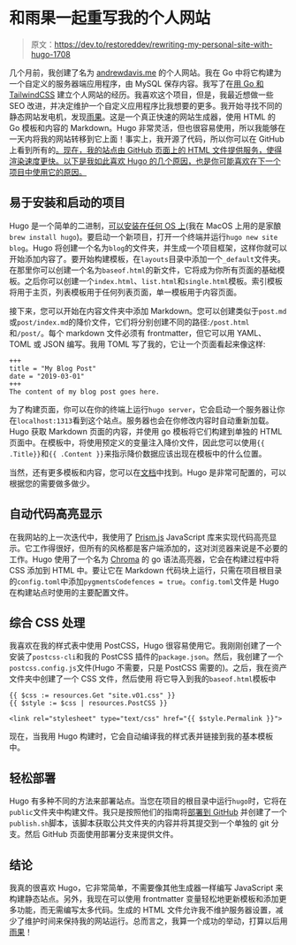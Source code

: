 # 和雨果一起重写我的个人网站

> 原文：<https://dev.to/restoreddev/rewriting-my-personal-site-with-hugo-1708>

几个月前，我创建了名为 [andrewdavis.me](https://andrewdavis.me) 的个人网站。我在 Go 中将它构建为一个自定义的服务器端应用程序，由 MySQL 保存内容。我写了在[用 Go 和 TailwindCSS](https://andrewdavis.me/post/building-my-personal-site-with-go-and-tailwindcss/) 建立个人网站的经历。我喜欢这个项目，但是，我最近想做一些 SEO 改进，并决定维护一个自定义应用程序比我想要的更多。我开始寻找不同的静态网站发电机，发现[雨果](https://gohugo.io/)。这是一个真正快速的网站生成器，使用 HTML 的 Go 模板和内容的 Markdown。Hugo 非常灵活，但也很容易使用，所以我能够在一天内将我的网站转移到它上面！事实上，我开源了代码，所以你可以在 GitHub 上看到所有的[。现在，我的站点由 GitHub 页面上的 HTML 文件提供服务，使得渲染速度更快。以下是我如此喜欢 Hugo 的几个原因，也是你可能喜欢在下一个项目中使用它的原因。](https://github.com/restoreddev/me)

## 易于安装和启动的项目

Hugo 是一个简单的二进制，[可以安装在任何 OS 上](https://gohugo.io/getting-started/installing/)(我在 MacOS 上用的是家酿`brew install hugo`)。要启动一个新项目，打开一个终端并运行`hugo new site blog`。Hugo 将创建一个名为`blog`的文件夹，并生成一个项目框架，这样你就可以开始添加内容了。要开始构建模板，在`layouts`目录中添加一个`_default`文件夹。在那里你可以创建一个名为`baseof.html`的新文件，它将成为你所有页面的基础模板。之后你可以创建一个`index.html`、`list.html`和`single.html`模板。索引模板将用于主页，列表模板用于任何列表页面，单一模板用于内容页面。

接下来，您可以开始在内容文件夹中添加 Markdown。您可以创建类似于`post.md`或`post/index.md`的降价文件，它们将分别创建不同的路径:`/post.html`和`/post/`。每个 markdown 文件必须有 frontmatter，但它可以用 YAML、TOML 或 JSON 编写。我用 TOML 写了我的，它让一个页面看起来像这样:

```
+++
title = "My Blog Post"
date = "2019-03-01"
+++
The content of my blog post goes here. 
```

为了构建页面，你可以在你的终端上运行`hugo server`，它会启动一个服务器让你在`localhost:1313`看到这个站点。服务器也会在你修改内容时自动重新加载。Hugo 获取 Markdown 页面的内容，并使用 go 模板将它们构建到单独的 HTML 页面中。在模板中，将使用预定义的变量注入降价文件，因此您可以使用`{{ .Title}}`和`{{ .Content }}`来指示降价数据应该出现在模板中的什么位置。

当然，还有更多模板和内容，您可以在[文档](https://gohugo.io/content-management/organization/)中找到。Hugo 是非常可配置的，可以根据您的需要做多做少。

## 自动代码高亮显示

在我网站的上一次迭代中，我使用了 [Prism.js](https://prismjs.com/) JavaScript 库来实现代码高亮显示。它工作得很好，但所有的风格都是客户端添加的，这对浏览器来说是不必要的工作。Hugo 使用了一个名为 [Chroma](https://github.com/alecthomas/chroma) 的 go 语法高亮器，它会在构建过程中将 CSS 添加到 HTML 中。要让它在 Markdown 代码块上运行，只需在项目根目录的`config.toml`中添加`pygmentsCodefences = true`。`config.toml`文件是 Hugo 在构建站点时使用的主要配置文件。

## 综合 CSS 处理

我喜欢在我的样式表中使用 PostCSS，Hugo 很容易使用它。我刚刚创建了一个安装了`postcss-cli`和我的 PostCSS 插件的`package.json`。然后，我创建了一个`postcss.config.js`文件(Hugo 不需要，只是 PostCSS 需要的)。之后，我在资产文件夹中创建了一个 CSS 文件，然后使用
将它导入到我的`baseof.html`模板中

```
{{ $css := resources.Get "site.v01.css" }}
{{ $style := $css | resources.PostCSS }}

<link rel="stylesheet" type="text/css" href="{{ $style.Permalink }}"> 
```

现在，当我用 Hugo 构建时，它会自动编译我的样式表并链接到我的基本模板中。

## 轻松部署

Hugo 有多种不同的方法来部署站点。当您在项目的根目录中运行`hugo`时，它将在`public`文件夹中构建文件。我只是按照他们的指南将[部署到 GitHub](https://gohugo.io/hosting-and-deployment/hosting-on-github/) 并创建了一个`publish.sh`脚本，该脚本获取公共文件夹的内容并将其提交到一个单独的 git 分支。然后 GitHub 页面使用部署分支来提供文件。

## 结论

我真的很喜欢 Hugo，它非常简单，不需要像其他生成器一样编写 JavaScript 来构建静态站点。另外，我现在可以使用 frontmatter 变量轻松地更新模板和添加更多功能，而无需编写太多代码。生成的 HTML 文件允许我不维护服务器设置，减少了维护时间来保持我的网站运行。总而言之，我算一个成功的举动，打算以后用[雨果](https://gohugo.io/)！